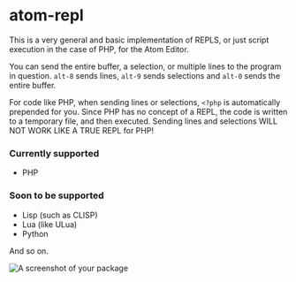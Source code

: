 # atom-repl

This is a very general and basic implementation of REPLS, or just script execution in the case of PHP, for the Atom Editor.

You can send the entire buffer, a selection, or multiple lines to the program in question. `alt-8` sends lines, `alt-9` sends selections and `alt-0` sends the entire buffer.

For code like PHP, when sending lines or selections, `<?php` is automatically prepended for you. Since PHP has no concept of a REPL, the code is written to a temporary file, and then executed. Sending lines and selections WILL NOT WORK LIKE A TRUE REPL for PHP!

### Currently supported

* PHP

### Soon to be supported
* Lisp (such as CLISP)
* Lua (like ULua)
* Python

And so on.

![A screenshot of your package](https://f.cloud.github.com/assets/69169/2290250/c35d867a-a017-11e3-86be-cd7c5bf3ff9b.gif)
